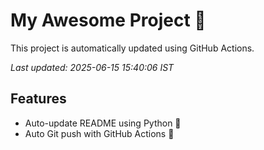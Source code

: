 # My Awesome Project 🚀

This project is automatically updated using GitHub Actions.

_Last updated: 2025-06-15 15:40:06 IST_

## Features
- Auto-update README using Python 🐍
- Auto Git push with GitHub Actions 🤖
